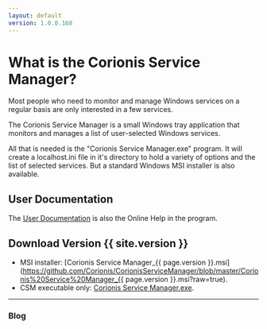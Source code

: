```yaml
---
layout: default
version: 1.0.0.168
---
```

# What is the Corionis Service Manager?
Most people who need to monitor and manage Windows services on a regular basis are only interested in a few services.

The Corionis Service Manager is a small Windows tray application that monitors and manages a list of user-selected Windows services.

All that is needed is the "Corionis Service Manager.exe" program. It will create a localhost.ini file in it's directory to hold a variety of options and the list of selected services. But a standard Windows MSI installer is also available.

## User Documentation
The [User Documentation](help) is also the Online Help in the program.

## Download Version {{ site.version }}
  - MSI installer: [Corionis Service Manager_{{ page.version }}.msi](https://github.com/Corionis/CorionisServiceManager/blob/master/Corionis%20Service%20Manager_{{ page.version }}.msi?raw=true).
 - CSM executable only: [Corionis Service Manager.exe](https://github.com/Corionis/CorionisServiceManager/blob/master/Corionis%20Service%20Manager.exe?raw=true).

---
### Blog
